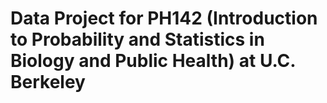 # Data Project for PH142 (Introduction to Probability and Statistics in Biology and Public Health) at U.C. Berkeley
